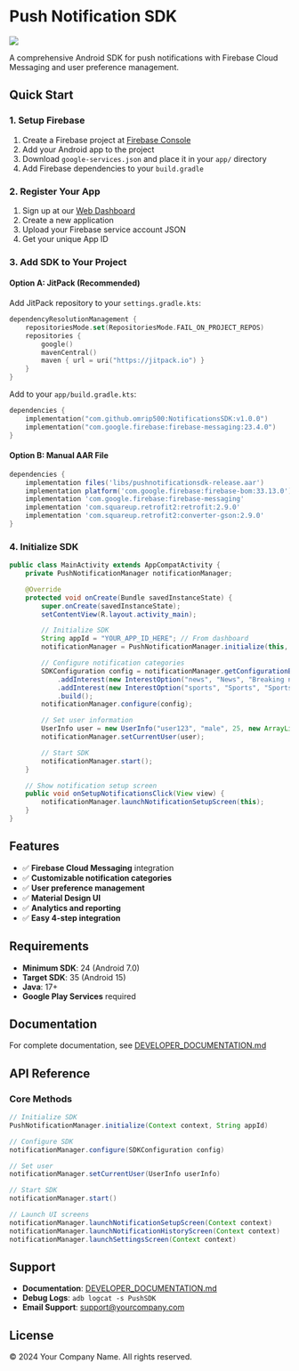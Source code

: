 # Push Notification SDK

[![](https://jitpack.io/v/omrip500/NotificationsSDK.svg)](https://jitpack.io/#omrip500/NotificationsSDK)

A comprehensive Android SDK for push notifications with Firebase Cloud Messaging and user preference management.

## Quick Start

### 1. Setup Firebase
1. Create a Firebase project at [Firebase Console](https://console.firebase.google.com/)
2. Add your Android app to the project
3. Download `google-services.json` and place it in your `app/` directory
4. Add Firebase dependencies to your `build.gradle`

### 2. Register Your App
1. Sign up at our [Web Dashboard](http://sdk-app-react.s3-website-us-east-1.amazonaws.com/)
2. Create a new application
3. Upload your Firebase service account JSON
4. Get your unique App ID

### 3. Add SDK to Your Project

#### Option A: JitPack (Recommended)

Add JitPack repository to your `settings.gradle.kts`:

```kotlin
dependencyResolutionManagement {
    repositoriesMode.set(RepositoriesMode.FAIL_ON_PROJECT_REPOS)
    repositories {
        google()
        mavenCentral()
        maven { url = uri("https://jitpack.io") }
    }
}
```

Add to your `app/build.gradle.kts`:

```kotlin
dependencies {
    implementation("com.github.omrip500:NotificationsSDK:v1.0.0")
    implementation("com.google.firebase:firebase-messaging:23.4.0")
}
```

#### Option B: Manual AAR File

```gradle
dependencies {
    implementation files('libs/pushnotificationsdk-release.aar')
    implementation platform('com.google.firebase:firebase-bom:33.13.0')
    implementation 'com.google.firebase:firebase-messaging'
    implementation 'com.squareup.retrofit2:retrofit:2.9.0'
    implementation 'com.squareup.retrofit2:converter-gson:2.9.0'
}
```

### 4. Initialize SDK

```java
public class MainActivity extends AppCompatActivity {
    private PushNotificationManager notificationManager;

    @Override
    protected void onCreate(Bundle savedInstanceState) {
        super.onCreate(savedInstanceState);
        setContentView(R.layout.activity_main);

        // Initialize SDK
        String appId = "YOUR_APP_ID_HERE"; // From dashboard
        notificationManager = PushNotificationManager.initialize(this, appId);

        // Configure notification categories
        SDKConfiguration config = notificationManager.getConfigurationBuilder()
            .addInterest(new InterestOption("news", "News", "Breaking news alerts"))
            .addInterest(new InterestOption("sports", "Sports", "Sports updates"))
            .build();
        notificationManager.configure(config);

        // Set user information
        UserInfo user = new UserInfo("user123", "male", 25, new ArrayList<>(), 0.0, 0.0);
        notificationManager.setCurrentUser(user);

        // Start SDK
        notificationManager.start();
    }

    // Show notification setup screen
    public void onSetupNotificationsClick(View view) {
        notificationManager.launchNotificationSetupScreen(this);
    }
}
```

## Features

- ✅ **Firebase Cloud Messaging** integration
- ✅ **Customizable notification categories**
- ✅ **User preference management**
- ✅ **Material Design UI**
- ✅ **Analytics and reporting**
- ✅ **Easy 4-step integration**

## Requirements

- **Minimum SDK**: 24 (Android 7.0)
- **Target SDK**: 35 (Android 15)
- **Java**: 17+
- **Google Play Services** required

## Documentation

For complete documentation, see [DEVELOPER_DOCUMENTATION.md](DEVELOPER_DOCUMENTATION.md)

## API Reference

### Core Methods

```java
// Initialize SDK
PushNotificationManager.initialize(Context context, String appId)

// Configure SDK
notificationManager.configure(SDKConfiguration config)

// Set user
notificationManager.setCurrentUser(UserInfo userInfo)

// Start SDK
notificationManager.start()

// Launch UI screens
notificationManager.launchNotificationSetupScreen(Context context)
notificationManager.launchNotificationHistoryScreen(Context context)
notificationManager.launchSettingsScreen(Context context)
```

## Support

- **Documentation**: [DEVELOPER_DOCUMENTATION.md](DEVELOPER_DOCUMENTATION.md)
- **Debug Logs**: `adb logcat -s PushSDK`
- **Email Support**: support@yourcompany.com

## License

© 2024 Your Company Name. All rights reserved.

